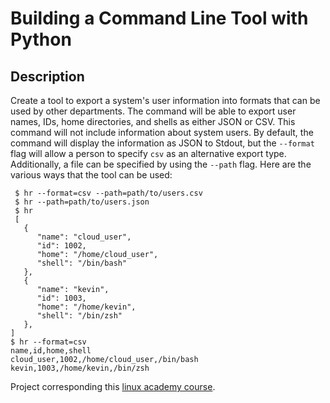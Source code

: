 # Building a Command Line Tool with Python

## Description

Create a tool to export a system's user information into formats that can be used by other departments. The command will be able to export user names, IDs, home directories, and shells as either JSON or CSV. This command will not include information about system users. By default, the command will display the information as JSON to Stdout, but the `--format` flag will allow a person to specify `csv` as an alternative export type. Additionally, a file can be specified by using the `--path` flag. Here are the various ways that the tool can be used:

```
 $ hr --format=csv --path=path/to/users.csv
 $ hr --path=path/to/users.json
 $ hr
 [
   {
      "name": "cloud_user",
      "id": 1002,
      "home": "/home/cloud_user",
      "shell": "/bin/bash"
   },
   {
      "name": "kevin",
      "id": 1003,
      "home": "/home/kevin",
      "shell": "/bin/zsh"
   },
]
$ hr --format=csv
name,id,home,shell
cloud_user,1002,/home/cloud_user,/bin/bash
kevin,1003,/home/kevin,/bin/zsh
```

Project corresponding this [linux academy course](https://linuxacademy.com/cp/modules/view/id/311).
